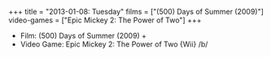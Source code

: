 +++
title = "2013-01-08: Tuesday"
films = ["(500) Days of Summer (2009)"]
video-games = ["Epic Mickey 2: The Power of Two"]
+++


* Film: (500) Days of Summer (2009) +
* Video Game: Epic Mickey 2: The Power of Two {Wii} /b/